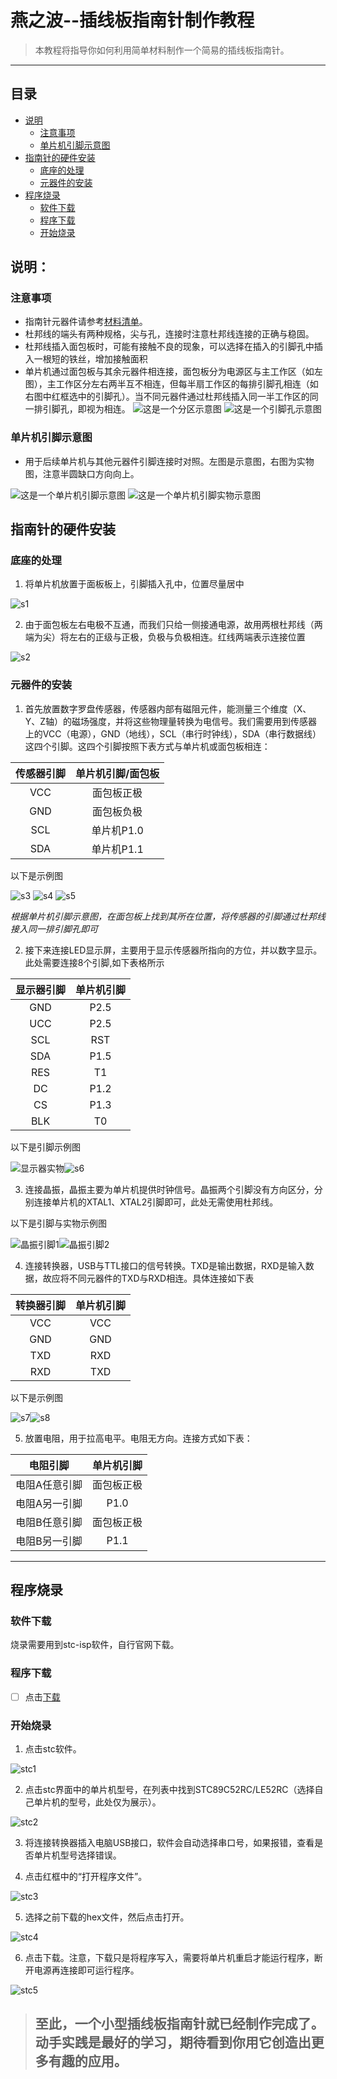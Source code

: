 # 燕之波--插线板指南针制作教程

>本教程将指导你如何利用简单材料制作一个简易的插线板指南针。
---

## 目录

- [说明](#说明)
  - [注意事项](#注意事项)
  - [单片机引脚示意图](#单片机引脚示意图)
- [指南针的硬件安装](#指南针的硬件安装)
  - [底座的处理](#底座的处理)
  - [元器件的安装](#元器件的安装)
- [程序烧录](#程序烧录)
  - [软件下载](#软件下载)
  - [程序下载](#程序下载)
  - [开始烧录](#开始烧录)

## 说明：

### 注意事项

- 指南针元器件请参考[材料清单](./材料.md)。
- 杜邦线的端头有两种规格，尖与孔，连接时注意杜邦线连接的正确与稳固。
- 杜邦线插入面包板时，可能有接触不良的现象，可以选择在插入的引脚孔中插入一根短的铁丝，增加接触面积
- 单片机通过面包板与其余元器件相连接，面包板分为电源区与主工作区（如左图），主工作区分左右两半互不相连，但每半扇工作区的每排引脚孔相连（如右图中红框选中的引脚孔）。当不同元器件通过杜邦线插入同一半工作区的同一排引脚孔，即视为相连。
  ![这是一个分区示意图](./picture/分区.jpg) ![这是一个引脚孔示意图](./picture/引脚孔.jpg) 

### 单片机引脚示意图

 - 用于后续单片机与其他元器件引脚连接时对照。左图是示意图，右图为实物图，注意半圆缺口方向向上。
   
 ![这是一个单片机引脚示意图](./picture/单片机引脚.png) ![这是一个单片机引脚实物示意图](./picture/单片机引脚实物.jpg)
  
## 指南针的硬件安装

### 底座的处理

1. 将单片机放置于面板板上，引脚插入孔中，位置尽量居中

![s1](./picture/step1.jpg)

2. 由于面包板左右电极不互通，而我们只给一侧接通电源，故用两根杜邦线（两端为尖）将左右的正级与正极，负极与负极相连。红线两端表示连接位置

![s2](./picture/step2.png)

### 元器件的安装

1. 首先放置数字罗盘传感器，传感器内部有磁阻元件，能测量三个维度（X、Y、Z轴）的磁场强度，并将这些物理量转换为电信号。我们需要用到传感器上的VCC（电源），GND（地线），SCL（串行时钟线），SDA（串行数据线）这四个引脚。这四个引脚按照下表方式与单片机或面包板相连：
   
|传感器引脚|单片机引脚/面包板|
|:---:|:---:|
VCC|面包板正极
GND|面包板负极
SCL|单片机P1.0
SDA|单片机P1.1

   以下是示例图

![s3](./picture/step3.jpg)
![s4](./picture/step5.png)
![s5](./picture/step4.jpg)
   
*根据单片机引脚示意图，在面包板上找到其所在位置，将传感器的引脚通过杜邦线接入同一排引脚孔即可*



2. 接下来连接LED显示屏，主要用于显示传感器所指向的方位，并以数字显示。此处需要连接8个引脚,如下表格所示
   
|显示器引脚|单片机引脚|
|:---:|:---:|
GND|P2.5
UCC|P2.5
SCL|RST
SDA|P1.5
RES|T1
DC|P1.2
CS|P1.3
BLK|T0

以下是引脚示例图

![显示器实物](./picture/显示器实物连接图.jpg)![s6](./picture/step6.png)

3. 连接晶振，晶振主要为单片机提供时钟信号。晶振两个引脚没有方向区分，分别连接单片机的XTAL1、XTAL2引脚即可，此处无需使用杜邦线。

以下是引脚与实物示例图

![晶振引脚1](./picture/晶振引脚示例.png)![晶振引脚2](./picture/晶振引脚连接.png)

4. 连接转换器，USB与TTL接口的信号转换。TXD是输出数据，RXD是输入数据，故应将不同元器件的TXD与RXD相连。具体连接如下表

 |转换器引脚|单片机引脚|  
 |:---:|:---:|  
 VCC|VCC  
 GND|GND  
 TXD|RXD  
 RXD|TXD  

以下是示例图

![s7](./picture/step7.png)![s8](./picture/step8.png)
   

5. 放置电阻，用于拉高电平。电阻无方向。连接方式如下表：

 |电阻引脚|单片机引脚|  
 |:---:|:---:| 
 电阻A任意引脚|面包板正极
 电阻A另一引脚|P1.0
 电阻B任意引脚|面包板正极
 电阻B另一引脚|P1.1
 

___
## 程序烧录

### 软件下载

烧录需要用到stc-isp软件，自行官网下载。

### 程序下载

- [ ] 点击[下载](./电子指南针.hex)

### 开始烧录

1. 点击stc软件。
   
![stc1](./picture/stc1.png)

2. 点击stc界面中的单片机型号，在列表中找到STC89C52RC/LE52RC（选择自己单片机的型号，此处仅为展示）。

![stc2](./picture/stc2.png)

3. 将连接转换器插入电脑USB接口，软件会自动选择串口号，如果报错，查看是否单片机型号选择错误。


4. 点击红框中的“打开程序文件”。

![stc3](./picture/stc3.png)

5. 选择之前下载的hex文件，然后点击打开。

![stc4](./picture/stc4.png)

6. 点击下载。注意，下载只是将程序写入，需要将单片机重启才能运行程序，断开电源再连接即可运行程序。

![stc5](./picture/stc5.png)



> ## 至此，一个小型插线板指南针就已经制作完成了。动手实践是最好的学习，期待看到你用它创造出更多有趣的应用。

